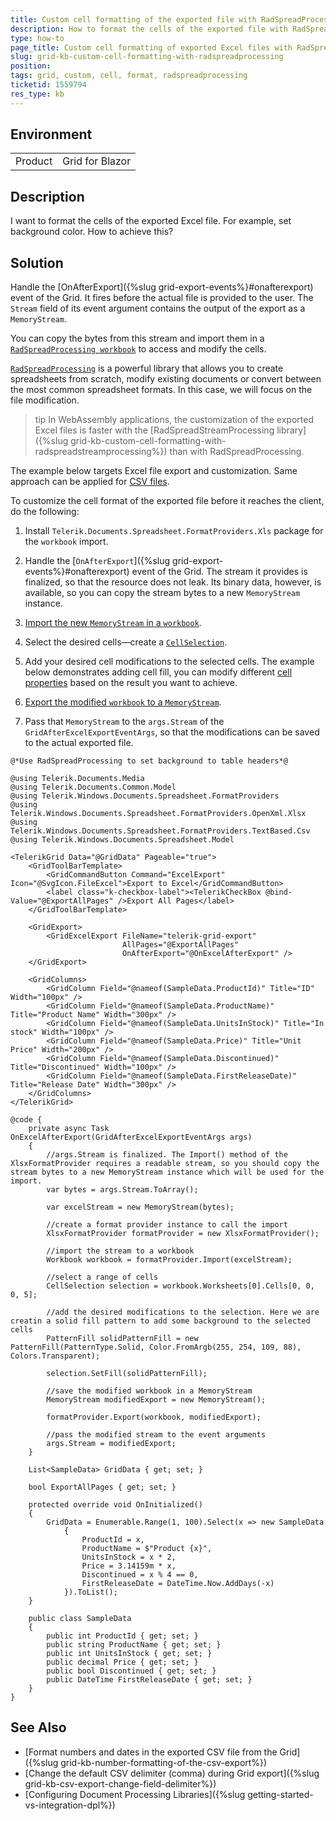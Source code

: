 ```yaml
---
title: Custom cell formatting of the exported file with RadSpreadProcessing
description: How to format the cells of the exported file with RadSpreadProcessing?
type: how-to
page_title: Custom cell formatting of exported Excel files with RadSpreadProcessing
slug: grid-kb-custom-cell-formatting-with-radspreadprocessing
position: 
tags: grid, custom, cell, format, radspreadprocessing
ticketid: 1559794
res_type: kb
---
```


## Environment
<table>
    <tbody>
        <tr>
            <td>Product</td>
            <td>Grid for Blazor</td>
        </tr>
    </tbody>
</table>


## Description

I want to format the cells of the exported Excel file. For example, set background color. How to achieve this?

## Solution

Handle the [OnAfterExport]({%slug grid-export-events%}#onafterexport) event of the Grid. It fires before the actual file is provided to the user. The `Stream` field of its event argument contains the output of the export as a `MemoryStream`.

You can copy the bytes from this stream and import them in a [`RadSpreadProcessing workbook`](https://docs.telerik.com/devtools/document-processing/libraries/radspreadprocessing/working-with-workbooks/working-with-workbooks-what-is-workbook) to access and modify the cells.

[`RadSpreadProcessing`](https://docs.telerik.com/devtools/document-processing/libraries/radspreadprocessing/overview) is a powerful library that allows you to create spreadsheets from scratch, modify existing documents or convert between the most common spreadsheet formats. In this case, we will focus on the file modification.

>tip In WebAssembly applications, the customization of the exported Excel files is faster with the [RadSpreadStreamProcessing library]({%slug grid-kb-custom-cell-formatting-with-radspreadstreamprocessing%}) than with RadSpreadProcessing.

The example below targets Excel file export and customization. Same approach can be applied for [CSV files](https://docs.telerik.com/devtools/document-processing/libraries/radspreadprocessing/formats-and-conversion/csv/csvformatprovider).

To customize the cell format of the exported file before it reaches the client, do the following:

1. Install `Telerik.Documents.Spreadsheet.FormatProviders.Xls` package for the `workbook` import.

2. Handle the [`OnAfterExport`]({%slug grid-export-events%}#onafterexport) event of the Grid. The stream it provides is finalized, so that the resource does not leak. Its binary data, however, is available, so you can copy the stream bytes to a new `MemoryStream` instance.

3. [Import the new `MemoryStream` in a `workbook`](https://docs.telerik.com/devtools/document-processing/knowledge-base/import-export-save-load-workbook#load-workbook-from-file-as-filestream-or-memorystream).

4. Select the desired cells—create a [`CellSelection`](https://docs.telerik.com/devtools/document-processing/libraries/radspreadprocessing/working-with-cells/accessing-cells-of-worksheet).

5. Add your desired cell modifications to the selected cells. The example below demonstrates adding cell fill, you can modify different [cell properties](https://docs.telerik.com/devtools/document-processing/libraries/radspreadprocessing/working-with-cells/get-set-clear-properties#cell-properties) based on the result you want to achieve.

6. [Export the modified `workbook` to a `MemoryStream`](https://docs.telerik.com/devtools/document-processing/knowledge-base/import-export-save-load-workbook#save-workbook-to-filestream-or-memorystream).

7. Pass that `MemoryStream` to the `args.Stream` of the `GridAfterExcelExportEventArgs`, so that the modifications can be saved to the actual exported file.

<div class="skip-repl"></div>

````RAZOR
@*Use RadSpreadProcessing to set background to table headers*@

@using Telerik.Documents.Media
@using Telerik.Documents.Common.Model
@using Telerik.Windows.Documents.Spreadsheet.FormatProviders
@using Telerik.Windows.Documents.Spreadsheet.FormatProviders.OpenXml.Xlsx
@using Telerik.Windows.Documents.Spreadsheet.FormatProviders.TextBased.Csv
@using Telerik.Windows.Documents.Spreadsheet.Model

<TelerikGrid Data="@GridData" Pageable="true">
    <GridToolBarTemplate>
        <GridCommandButton Command="ExcelExport" Icon="@SvgIcon.FileExcel">Export to Excel</GridCommandButton>
        <label class="k-checkbox-label"><TelerikCheckBox @bind-Value="@ExportAllPages" />Export All Pages</label>
    </GridToolBarTemplate>

    <GridExport>
        <GridExcelExport FileName="telerik-grid-export"
                         AllPages="@ExportAllPages"
                         OnAfterExport="@OnExcelAfterExport" />
    </GridExport>

    <GridColumns>
        <GridColumn Field="@nameof(SampleData.ProductId)" Title="ID" Width="100px" />
        <GridColumn Field="@nameof(SampleData.ProductName)" Title="Product Name" Width="300px" />
        <GridColumn Field="@nameof(SampleData.UnitsInStock)" Title="In stock" Width="100px" />
        <GridColumn Field="@nameof(SampleData.Price)" Title="Unit Price" Width="200px" />
        <GridColumn Field="@nameof(SampleData.Discontinued)" Title="Discontinued" Width="100px" />
        <GridColumn Field="@nameof(SampleData.FirstReleaseDate)" Title="Release Date" Width="300px" />
    </GridColumns>
</TelerikGrid>

@code {
    private async Task OnExcelAfterExport(GridAfterExcelExportEventArgs args)
    {
        //args.Stream is finalized. The Import() method of the XlsxFormatProvider requires a readable stream, so you should copy the stream bytes to a new MemoryStream instance which will be used for the import.
        var bytes = args.Stream.ToArray();

        var excelStream = new MemoryStream(bytes);

        //create a format provider instance to call the import
        XlsxFormatProvider formatProvider = new XlsxFormatProvider();

        //import the stream to a workbook
        Workbook workbook = formatProvider.Import(excelStream);

        //select a range of cells
        CellSelection selection = workbook.Worksheets[0].Cells[0, 0, 0, 5];

        //add the desired modifications to the selection. Here we are creatin a solid fill pattern to add some background to the selected cells
        PatternFill solidPatternFill = new PatternFill(PatternType.Solid, Color.FromArgb(255, 254, 109, 88), Colors.Transparent);

        selection.SetFill(solidPatternFill);

        //save the modified workbook in a MemoryStream
        MemoryStream modifiedExport = new MemoryStream();

        formatProvider.Export(workbook, modifiedExport);        

        //pass the modified stream to the event arguments
        args.Stream = modifiedExport;
    }

    List<SampleData> GridData { get; set; }

    bool ExportAllPages { get; set; }

    protected override void OnInitialized()
    {
        GridData = Enumerable.Range(1, 100).Select(x => new SampleData
            {
                ProductId = x,
                ProductName = $"Product {x}",
                UnitsInStock = x * 2,
                Price = 3.14159m * x,
                Discontinued = x % 4 == 0,
                FirstReleaseDate = DateTime.Now.AddDays(-x)
            }).ToList();
    }

    public class SampleData
    {
        public int ProductId { get; set; }
        public string ProductName { get; set; }
        public int UnitsInStock { get; set; }
        public decimal Price { get; set; }
        public bool Discontinued { get; set; }
        public DateTime FirstReleaseDate { get; set; }
    }
}
````

## See Also

  * [Format numbers and dates in the exported CSV file from the Grid]({%slug grid-kb-number-formatting-of-the-csv-export%})
  * [Change the default CSV delimiter (comma) during Grid export]({%slug grid-kb-csv-export-change-field-delimiter%})
  * [Configuring Document Processing Libraries]({%slug getting-started-vs-integration-dpl%})
